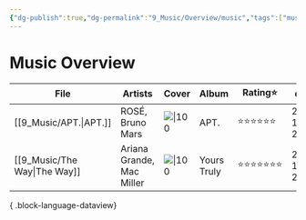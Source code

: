 ```yaml
---
{"dg-publish":true,"dg-permalink":"9_Music/Overview/music","tags":["music","overview"],"permalink":"/9_Music/Overview/music/","dgPassFrontmatter":true,"noteIcon":"1"}
---
```


# Music Overview
| File                            | Artists                   | Cover                                                                      | Album       | Rating⭐ | date          |
| ------------------------------- | ------------------------- | -------------------------------------------------------------------------- | ----------- | ------- | ------------- |
| [[9_Music/APT.\|APT.]]       | ROSÉ, Bruno Mars          | ![\|100](https://i.scdn.co/image/ab67616d00001e0259639b3440e708daa35987be) | APT.        | ⭐⭐⭐⭐⭐⭐  | 2024. 10. 25. |
| [[9_Music/The Way\|The Way]] | Ariana Grande, Mac Miller | ![\|100](https://i.scdn.co/image/ab67616d00001e02ea28881e9e363244a4a2347b) | Yours Truly | ⭐⭐⭐⭐⭐⭐⭐ | 2024. 10. 25. |

{ .block-language-dataview}

